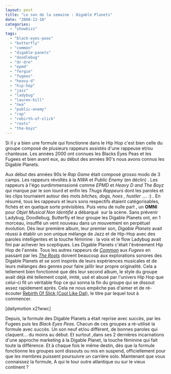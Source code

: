 ```yaml
---
layout: post
title: "Le son de la semaine : Digable Planets"
date: "2008-12-10"
categories: 
  - "showbizz"
tags: 
  - "black-eyes-peas"
  - "butterfly"
  - "common"
  - "digable-panets"
  - "doodlebug"
  - "dr-dre"
  - "epmd"
  - "fergie"
  - "fugees"
  - "heavy-d"
  - "hip-hop"
  - "jazz"
  - "ladybug"
  - "lauren-hill"
  - "nwa"
  - "public-enemy"
  - "rap"
  - "rebirth-of-slick"
  - "roots"
  - "the-boyz"
---
```


Si il y a bien une formule qui fonctionne dans le Hip Hop c'est bien celle du groupe composé de plusieurs rappeurs assistés d'une rappeuse et/ou chanteuse. Les années 2000 ont connues les Blacks Eyes Peas et les Fugees et bien avant eux, au début des années 90's nous avons connus les Digable Planets.

Aux début des années 90s le _Rap Game_ était composé grosso modo de 3 camps. Les rappeurs révoltés à la _NWA_ et _Public Enemy_ (en déclin) . Les rappeurs à l'égo surdimmenssioné comme _EPMD_ et _Heavy D and The Boyz_ qui marque par le son lourd et enfin les _Thugs Rappeurs_ dont les paroles et les clips tournaient autour des mots _bitches, dogs, hoes , hustler_ .... :) . En résumé, tous les rappeurs et leurs sons respectifs étaient catégorisables, fichés et en quelque sorte prévisibles. Puis venu de nulle part , un **OMNI** pour _Objet Musical Non Identifié_ a débarqué  sur la scène. Sans prévenir Ladybug, Doodlebug, Butterfly et leur groupe les Digable Planets ont, en 1 morceau, insufflé un vent nouveau dans un mouvement en perpétuel évolution. Dès leur première album, leur premier son, _Digable Planets_ avait réussi à établir un son unique mélange de Jazz et de Hip-Hop avec des paroles intelligentes et la touche féminine : la voix et le flow Ladybug avait fini par achever les sceptiques. Les Digable Planets c'était l'évènement Hip Hop de l'année. Tous les autres rappeurs de _[Common](http://www.dudesblox.com/post/common-universal-mind-control "Le nouvel album de Common")_ aux _Fugees_ en passant par les _[The Roots](http://www.dudesblox.com/post/the-roots-en-live-ce-7-dec-a-l-ancienne-belgique "Les roots en concert à Bruxelles")_ doivent beaucoup aux explorations sonores des Digable Planets et se sont inspirés de leurs expériences musicales et de leurs mélanges des genres pour faire jaillir leur propre originalité. Cela a tellement bien fonctionné que dès leur second album, le style du groupe avait déjà été tellement copié, imité, usé et abusé par l'univers Hip Hop que celui-ci fit un véritable flop ce qui sonna la fin du groupe qui se dissout assez rapidement après. Cela ne nous empêche pas d'aimer et de ré-écouter [Rebirth Of Slick (Cool Like Dat)](http://song.fourcolorexplosion.com/2008/07/06/digable-planets-rebirth-of-slick-cool-like-dat/ "Les paroles de la chanson Rebirth Of Slick (Cool Like Dat)"), le titre par lequel tout à commencer.

\[dailymotion x21wwc\]

Depuis, la formule des Digable Planets a était reprise avec succès, par les Fugees puis les _Black Eyes Peas_. Chacun de ces groupes a ré-utilisé la formule avec succès. Un son neuf et/ou différent, de bonnes paroles qui claquent... du moins au début. Et surtout ,dans ses 2 dernières incarnations d'une approche marketing à la Digable Planet, la touche féminine qui fait toute la différence. Et à chaque fois le même destin, dès que la formule fonctionne les groupes sont dissouts ou mis en suspend, officiellement pour que les membres puissent poursuivre un carrière solo. Maintenant que vous connaissez la formule, A qui le tour outre atlantique ou sur le vieux continent ?
